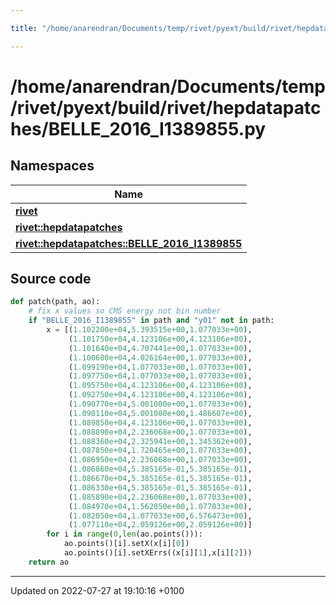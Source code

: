 ```yaml
---

title: "/home/anarendran/Documents/temp/rivet/pyext/build/rivet/hepdatapatches/BELLE_2016_I1389855.py"

---
```


# /home/anarendran/Documents/temp/rivet/pyext/build/rivet/hepdatapatches/BELLE_2016_I1389855.py



## Namespaces

| Name           |
| -------------- |
| **[rivet](http://example.org/namespaces/namespacerivet/)**  |
| **[rivet::hepdatapatches](http://example.org/namespaces/namespacerivet_1_1hepdatapatches/)**  |
| **[rivet::hepdatapatches::BELLE_2016_I1389855](http://example.org/namespaces/namespacerivet_1_1hepdatapatches_1_1belle__2016__i1389855/)**  |




## Source code

```python
def patch(path, ao):
    # fix x values so CMS energy not bin number
    if "BELLE_2016_I1389855" in path and "y01" not in path:
        x = [(1.102200e+04,5.393515e+00,1.077033e+00),
             (1.101750e+04,4.123106e+00,4.123106e+00),
             (1.101640e+04,4.707441e+00,1.077033e+00),
             (1.100680e+04,4.026164e+00,1.077033e+00),
             (1.099190e+04,1.077033e+00,1.077033e+00),
             (1.097750e+04,1.077033e+00,1.077033e+00),
             (1.095750e+04,4.123106e+00,4.123106e+00),
             (1.092750e+04,4.123106e+00,4.123106e+00),
             (1.090770e+04,5.001000e+00,1.077033e+00),
             (1.090110e+04,5.001000e+00,1.486607e+00),
             (1.089850e+04,4.123106e+00,1.077033e+00),
             (1.088890e+04,2.236068e+00,1.077033e+00),
             (1.088360e+04,2.325941e+00,1.345362e+00),
             (1.087850e+04,1.720465e+00,1.077033e+00),
             (1.086950e+04,2.236068e+00,1.077033e+00),
             (1.086860e+04,5.385165e-01,5.385165e-01),
             (1.086670e+04,5.385165e-01,5.385165e-01),
             (1.086330e+04,5.385165e-01,5.385165e-01),
             (1.085890e+04,2.236068e+00,1.077033e+00),
             (1.084970e+04,1.562050e+00,1.077033e+00),
             (1.082050e+04,1.077033e+00,6.576473e+00),
             (1.077110e+04,2.059126e+00,2.059126e+00)]
        for i in range(0,len(ao.points())):
            ao.points()[i].setX(x[i][0])
            ao.points()[i].setXErrs((x[i][1],x[i][2]))
    return ao
```


-------------------------------

Updated on 2022-07-27 at 19:10:16 +0100
